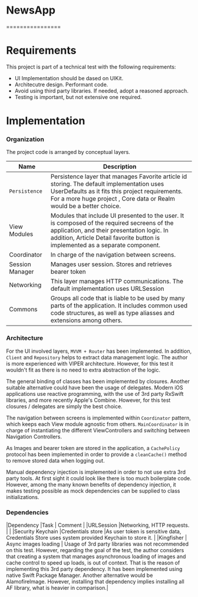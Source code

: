 # NewsApp
================

# Requirements

This project is part of a technical test with the following requirements:

* UI Implementation should be dased on UIKit.
* Architecutre design. Performant code.
* Avoid using third party libraries. If needed, adopt a reasoned approach.
* Testing is important, but not extensive one required.

# Implementation

### Organization
The project code is arranged by conceptual layers.

| Name                               | Description              |
| ---------------------------------- | ------------------------ |
|`Persistence` |Persistence layer that manages Favorite article id storing. The default implementation uses UserDefaults as it fits this project requirements. For a more huge project , Core data or Realm would be a better choice.|
|View Modules |Modules that include UI presented to the user. It is composed of the required secreens of the application, and their presentation logic. In addition, Article Detail favorite button is implemented as a separate component.|
|Coordinator |In charge of the navigation between screens. |
|Session Manager |Manages user session. Stores and retrieves bearer token|
|Networking | This layer manages HTTP communications. The default implementation uses URLSession |
|Commons | Groups all code that is liable to be used by many parts of the application. It includes common used code structures, as well as type aliasses and extensions among others. |

### Architecture

For the UI involved layers, `MVVM + Router` has been implemented. In addition, `Client` and `Repository` helps to extract data management logic. The author is more experienced with VIPER architecture. However, for this test it wouldn't fit as there is no need to extra abstraction of the logic.

The general binding of classes has been implemented by closures. Another suitable alternative could have been the usage of delegates. Modern iOS applications use reactive programming, with the use of 3rd party RxSwift libraries, and more recently Apple's Combine. However, for this test closures / delegates are simply the best choice. 

The navigation between screens is implemented within `Coordinator` pattern, which keeps each View module agnostic from others. `MainCoordinator` is in charge of instantiating the different ViewControllers and switching between Navigation Controllers.

As Images and bearer token are stored in the application, a `CachePolicy` protocol has been implemented in order to provide a `cleanCache()` method to remove stored data when logging out. 

Manual dependency injection is implemented in order to not use extra 3rd party tools. At first sight it could look like there is too much boilerplate code. However, among the many known benefits of dependency injection, it makes testing possible as mock dependencies can be supplied to class initializations.

### Dependencies

|Dependency |Task | Comment |
|URLSession |Networking, HTTP requests.   | |
|Security Keychain |Credentials store  |As user token is sensitive data, Credentials Store uses system provided Keychain to store it. |
|Kingfisher | Async images loading  | Usage of 3rd party libraries was not recommended on this test. However, regarding the goal of the test, the author considers that creating a system that manages asynchronous loading of images and cache control to speed up loads, is out of context. That is the reason of implementing this 3rd party dependency. It has been implemented using native Swift Package Manager. Another alternative would be AlamofireImage. However, installing that dependency implies installing all AF library, what is heavier in comparison.|
